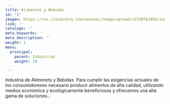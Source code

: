 ```yaml
---
title: Alimentos y Bebidas
id: "1"
imagen: https://res.cloudinary.com/novatec/image/upload/v1530762492/industrias/6e78dab4f624e11495570fb85e23a652-alimentos-bebidas.jpg
link: ''
catalogo: ''
meta_keywords: ''
meta_description: ''
weight: 1
menu:
  principal:
    parent: Industrias
    weight: 10

---
```

Industria de Alimenots y Bebidas  Para cumplir las exigencias actuales de los consumidoreses necesario producir alimentos de alta calidad, utilizando medios económica y ecológicamente beneficiosos y ofrecemos una alta gama de soluciones...